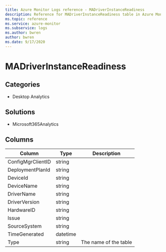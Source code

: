 ```yaml
---
title: Azure Monitor Logs reference - MADriverInstanceReadiness
description: Reference for MADriverInstanceReadiness table in Azure Monitor Logs.
ms.topic: reference
ms.service: azure-monitor
ms.subservice: logs
ms.author: bwren
author: bwren
ms.date: 9/17/2020
---
```


# MADriverInstanceReadiness

 

## Categories

- Desktop Analytics
## Solutions

- Microsoft365Analytics




## Columns

|Column|Type|Description|
|---|---|---|
|ConfigMgrClientID|string||
|DeploymentPlanId|string||
|DeviceId|string||
|DeviceName|string||
|DriverName|string||
|DriverVersion|string||
|HardwareID|string||
|Issue|string||
|SourceSystem|string||
|TimeGenerated|datetime||
|Type|string|The name of the table|
